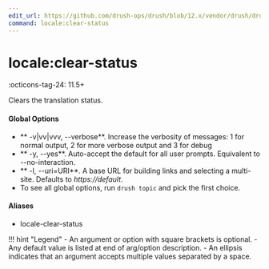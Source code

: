 ```yaml
---
edit_url: https://github.com/drush-ops/drush/blob/12.x/vendor/drush/drush/src/Commands/core/LocaleCommands.php
command: locale:clear-status
---
```

# locale:clear-status

:octicons-tag-24: 11.5+

Clears the translation status.

#### Global Options

- ** -v|vv|vvv, --verbose**. Increase the verbosity of messages: 1 for normal output, 2 for more verbose output and 3 for debug
- ** -y, --yes**. Auto-accept the default for all user prompts. Equivalent to --no-interaction.
- ** -l, --uri=URI**. A base URL for building links and selecting a multi-site. Defaults to *https://default*.
- To see all global options, run <code>drush topic</code> and pick the first choice.

#### Aliases

- locale-clear-status

!!! hint "Legend"
    - An argument or option with square brackets is optional.
    - Any default value is listed at end of arg/option description.
    - An ellipsis indicates that an argument accepts multiple values separated by a space.